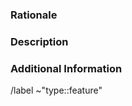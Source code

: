 <!-- Summarize your feature here. What are you trying to achieve? How do you want HPCToolkit to help you achieve that? -->

### Rationale

<!-- Please detail any rationale for adding this feature here. Why should HPCToolkit support this feature? Who would use this feature? -->

### Description

<!-- Describe what the feature should actually do. Do you have a mock-up command sequence or screenshot? Have you considered any alternatives? -->

### Additional Information

<!-- If you have any other context about the feature request, please write that here. Do you develop an application that would be assisted by this feature? Tell us about it! -->

<!-- Do not remove the following line. -->

/label ~"type::feature"
